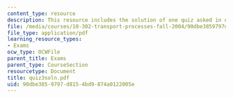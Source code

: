 ```yaml
---
content_type: resource
description: This resource includes the solution of one quiz asked in quiz 3.
file: /media/courses/10-302-transport-processes-fall-2004/90dbe3859797d8154bd9874a0122005e_quiz3soln.pdf
file_type: application/pdf
learning_resource_types:
- Exams
ocw_type: OCWFile
parent_title: Exams
parent_type: CourseSection
resourcetype: Document
title: quiz3soln.pdf
uid: 90dbe385-9797-d815-4bd9-874a0122005e
---
```

